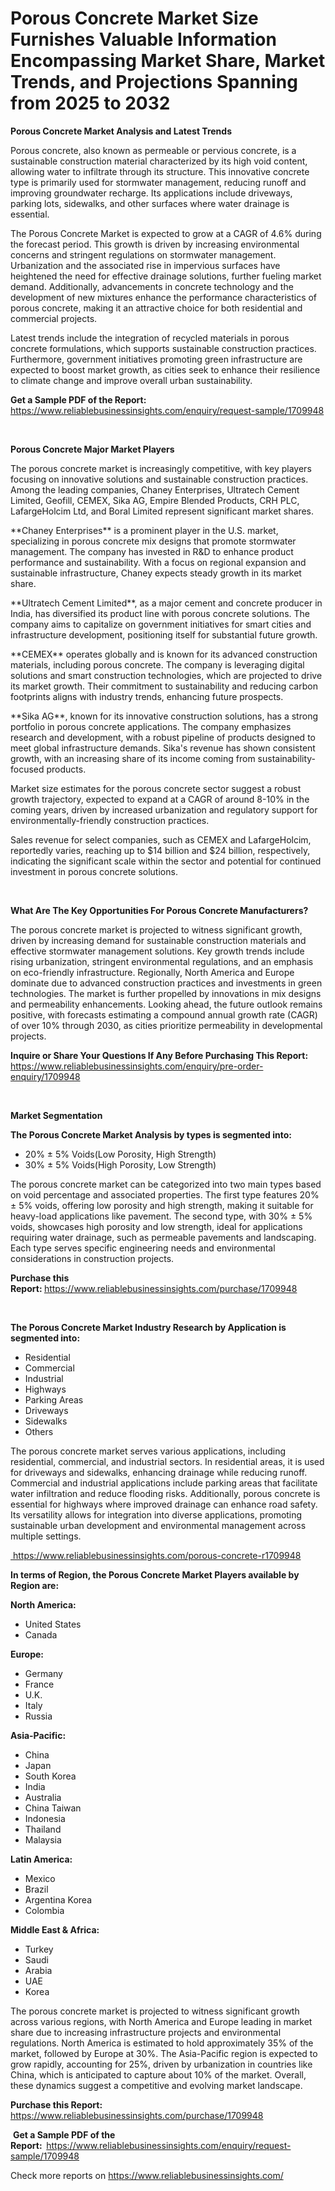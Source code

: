 <p><h1>Porous Concrete Market Size Furnishes Valuable Information Encompassing Market Share, Market Trends, and Projections Spanning from 2025 to 2032</h1></p><p><strong>Porous Concrete Market Analysis and Latest Trends</strong></p>
<p><p>Porous concrete, also known as permeable or pervious concrete, is a sustainable construction material characterized by its high void content, allowing water to infiltrate through its structure. This innovative concrete type is primarily used for stormwater management, reducing runoff and improving groundwater recharge. Its applications include driveways, parking lots, sidewalks, and other surfaces where water drainage is essential.</p><p>The Porous Concrete Market is expected to grow at a CAGR of 4.6% during the forecast period. This growth is driven by increasing environmental concerns and stringent regulations on stormwater management. Urbanization and the associated rise in impervious surfaces have heightened the need for effective drainage solutions, further fueling market demand. Additionally, advancements in concrete technology and the development of new mixtures enhance the performance characteristics of porous concrete, making it an attractive choice for both residential and commercial projects. </p><p>Latest trends include the integration of recycled materials in porous concrete formulations, which supports sustainable construction practices. Furthermore, government initiatives promoting green infrastructure are expected to boost market growth, as cities seek to enhance their resilience to climate change and improve overall urban sustainability.</p></p>
<p><strong>Get a Sample PDF of the Report:&nbsp;</strong> <a href="https://www.reliablebusinessinsights.com/enquiry/request-sample/1709948?utm_campaign=2296&utm_medium=2&utm_source=Github&utm_content=ia&utm_term=27032025&utm_id=porous-concrete">https://www.reliablebusinessinsights.com/enquiry/request-sample/1709948</a></p>
<p>&nbsp;</p>
<p><strong>Porous Concrete Major Market Players</strong></p>
<p><p>The porous concrete market is increasingly competitive, with key players focusing on innovative solutions and sustainable construction practices. Among the leading companies, Chaney Enterprises, Ultratech Cement Limited, Geofill, CEMEX, Sika AG, Empire Blended Products, CRH PLC, LafargeHolcim Ltd, and Boral Limited represent significant market shares.</p><p>**Chaney Enterprises** is a prominent player in the U.S. market, specializing in porous concrete mix designs that promote stormwater management. The company has invested in R&D to enhance product performance and sustainability. With a focus on regional expansion and sustainable infrastructure, Chaney expects steady growth in its market share.</p><p>**Ultratech Cement Limited**, as a major cement and concrete producer in India, has diversified its product line with porous concrete solutions. The company aims to capitalize on government initiatives for smart cities and infrastructure development, positioning itself for substantial future growth.</p><p>**CEMEX** operates globally and is known for its advanced construction materials, including porous concrete. The company is leveraging digital solutions and smart construction technologies, which are projected to drive its market growth. Their commitment to sustainability and reducing carbon footprints aligns with industry trends, enhancing future prospects.</p><p>**Sika AG**, known for its innovative construction solutions, has a strong portfolio in porous concrete applications. The company emphasizes research and development, with a robust pipeline of products designed to meet global infrastructure demands. Sika's revenue has shown consistent growth, with an increasing share of its income coming from sustainability-focused products.</p><p>Market size estimates for the porous concrete sector suggest a robust growth trajectory, expected to expand at a CAGR of around 8-10% in the coming years, driven by increased urbanization and regulatory support for environmentally-friendly construction practices.</p><p>Sales revenue for select companies, such as CEMEX and LafargeHolcim, reportedly varies, reaching up to $14 billion and $24 billion, respectively, indicating the significant scale within the sector and potential for continued investment in porous concrete solutions.</p></p>
<p>&nbsp;</p>
<p><strong>What Are The Key Opportunities For Porous Concrete Manufacturers?</strong></p>
<p><p>The porous concrete market is projected to witness significant growth, driven by increasing demand for sustainable construction materials and effective stormwater management solutions. Key growth trends include rising urbanization, stringent environmental regulations, and an emphasis on eco-friendly infrastructure. Regionally, North America and Europe dominate due to advanced construction practices and investments in green technologies. The market is further propelled by innovations in mix designs and permeability enhancements. Looking ahead, the future outlook remains positive, with forecasts estimating a compound annual growth rate (CAGR) of over 10% through 2030, as cities prioritize permeability in developmental projects.</p></p>
<p><strong>Inquire or Share Your Questions If Any Before Purchasing This Report:</strong> <a href="https://www.reliablebusinessinsights.com/enquiry/pre-order-enquiry/1709948?utm_campaign=2296&utm_medium=2&utm_source=Github&utm_content=ia&utm_term=27032025&utm_id=porous-concrete">https://www.reliablebusinessinsights.com/enquiry/pre-order-enquiry/1709948</a></p>
<p>&nbsp;</p>
<p><strong>Market Segmentation</strong></p>
<p><strong>The Porous Concrete Market Analysis by types is segmented into:</strong></p>
<p><ul><li>20% ± 5% Voids(Low Porosity, High Strength)</li><li>30% ± 5% Voids(High Porosity, Low Strength)</li></ul></p>
<p><p>The porous concrete market can be categorized into two main types based on void percentage and associated properties. The first type features 20% ± 5% voids, offering low porosity and high strength, making it suitable for heavy-load applications like pavement. The second type, with 30% ± 5% voids, showcases high porosity and low strength, ideal for applications requiring water drainage, such as permeable pavements and landscaping. Each type serves specific engineering needs and environmental considerations in construction projects.</p></p>
<p><strong>Purchase this Report:&nbsp;</strong><a href="https://www.reliablebusinessinsights.com/purchase/1709948?utm_campaign=2296&utm_medium=2&utm_source=Github&utm_content=ia&utm_term=27032025&utm_id=porous-concrete">https://www.reliablebusinessinsights.com/purchase/1709948</a></p>
<p>&nbsp;</p>
<p><strong>The Porous Concrete Market Industry Research by Application is segmented into:</strong></p>
<p><ul><li>Residential</li><li>Commercial</li><li>Industrial</li><li>Highways</li><li>Parking Areas</li><li>Driveways</li><li>Sidewalks</li><li>Others</li></ul></p>
<p><p>The porous concrete market serves various applications, including residential, commercial, and industrial sectors. In residential areas, it is used for driveways and sidewalks, enhancing drainage while reducing runoff. Commercial and industrial applications include parking areas that facilitate water infiltration and reduce flooding risks. Additionally, porous concrete is essential for highways where improved drainage can enhance road safety. Its versatility allows for integration into diverse applications, promoting sustainable urban development and environmental management across multiple settings.</p></p>
<p><a href="https://www.reliablebusinessinsights.com/porous-concrete-r1709948?utm_campaign=2296&utm_medium=2&utm_source=Github&utm_content=ia&utm_term=27032025&utm_id=porous-concrete">&nbsp;https://www.reliablebusinessinsights.com/porous-concrete-r1709948</a></p>
<p><strong>In terms of Region, the Porous Concrete Market Players available by Region are:</strong></p>
<p>
    <p> <strong> North America: </strong>
        <ul>
            <li>United States</li>
            <li>Canada</li>
        </ul>
        </p> 
    <p> <strong> Europe: </strong>
        <ul>
            <li>Germany</li>
            <li>France</li>
            <li>U.K.</li>
            <li>Italy</li>
            <li>Russia</li>
        </ul>
        </p> 
    <p> <strong> Asia-Pacific: </strong>
        <ul>
            <li>China</li>
            <li>Japan</li>
            <li>South Korea</li>
            <li>India</li>
            <li>Australia</li>
            <li>China Taiwan</li>
            <li>Indonesia</li>
            <li>Thailand</li>
            <li>Malaysia</li>
        </ul>
        </p> 
    <p> <strong> Latin America: </strong>
        <ul>
            <li>Mexico</li>
            <li>Brazil</li>
            <li>Argentina Korea</li>
            <li>Colombia</li>
        </ul>
        </p> 
    <p> <strong> Middle East & Africa: </strong>
        <ul>
            <li>Turkey</li>
            <li>Saudi</li>
            <li>Arabia</li>
            <li>UAE</li>
            <li>Korea</li>
        </ul>
    </p>
    </p>
<p><p>The porous concrete market is projected to witness significant growth across various regions, with North America and Europe leading in market share due to increasing infrastructure projects and environmental regulations. North America is estimated to hold approximately 35% of the market, followed by Europe at 30%. The Asia-Pacific region is expected to grow rapidly, accounting for 25%, driven by urbanization in countries like China, which is anticipated to capture about 10% of the market. Overall, these dynamics suggest a competitive and evolving market landscape.</p></p>
<p><strong>Purchase this Report: </strong><a href="https://www.reliablebusinessinsights.com/purchase/1709948?utm_campaign=2296&utm_medium=2&utm_source=Github&utm_content=ia&utm_term=27032025&utm_id=porous-concrete">https://www.reliablebusinessinsights.com/purchase/1709948</a></p>
<p>&nbsp;<strong>Get a Sample PDF of the Report:&nbsp;&nbsp;</strong><a href="https://www.reliablebusinessinsights.com/enquiry/request-sample/1709948?utm_campaign=2296&utm_medium=2&utm_source=Github&utm_content=ia&utm_term=27032025&utm_id=porous-concrete">https://www.reliablebusinessinsights.com/enquiry/request-sample/1709948</a></p>
<p><strong></strong></p>
<p>Check more reports on <a href="https://www.reliablebusinessinsights.com/?utm_campaign=2296&utm_medium=2&utm_source=Github&utm_content=ia&utm_term=27032025&utm_id=porous-concrete">https://www.reliablebusinessinsights.com/</a></p>